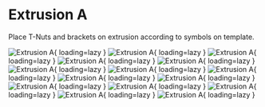# Extrusion A
Place T-Nuts and brackets on extrusion according to symbols on template.

![Extrusion A](/MkDocsTest/resources/step2.23.webp){ loading=lazy }
![Extrusion A](/MkDocsTest/resources/step2.24.webp){ loading=lazy }
![Extrusion A](/MkDocsTest/resources/step2.25.webp){ loading=lazy }
![Extrusion A](/MkDocsTest/resources/step2.26.webp){ loading=lazy }
![Extrusion A](/MkDocsTest/resources/step2.27.webp){ loading=lazy }
![Extrusion A](/MkDocsTest/resources/step2.28.webp){ loading=lazy }
![Extrusion A](/MkDocsTest/resources/step2.29.webp){ loading=lazy }
![Extrusion A](/MkDocsTest/resources/step2.30.webp){ loading=lazy }
![Extrusion A](/MkDocsTest/resources/step2.31.webp){ loading=lazy }
![Extrusion A](/MkDocsTest/resources/step2.32.webp){ loading=lazy }
![Extrusion A](/MkDocsTest/resources/step2.33.webp){ loading=lazy }
![Extrusion A](/MkDocsTest/resources/step2.34.webp){ loading=lazy }
![Extrusion A](/MkDocsTest/resources/step2.35.webp){ loading=lazy }
![Extrusion A](/MkDocsTest/resources/step2.36.webp){ loading=lazy }
![Extrusion A](/MkDocsTest/resources/step2.37.webp){ loading=lazy }
